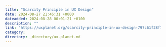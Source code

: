 ```yaml
---
title: "Scarcity Principle in UX Design"
date: 2024-08-27 21:46:31 +0000
dateadded: 2024-08-28 00:01:21 +0100
description: ""
link: "https://uxplanet.org/scarcity-principle-in-ux-design-797c61f28f7a?source=rss----819cc2aaeee0---4"
category:
directory: _directory/ux-planet.md
---
```

